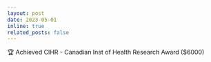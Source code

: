 ```yaml
---
layout: post
date: 2023-05-01
inline: true
related_posts: false
---
```


🏆 Achieved CIHR - Canadian Inst of Health Research Award ($6000)

